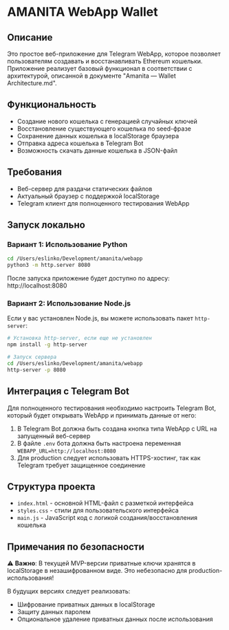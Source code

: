 # AMANITA WebApp Wallet

## Описание

Это простое веб-приложение для Telegram WebApp, которое позволяет пользователям создавать и восстанавливать Ethereum кошельки. Приложение реализует базовый функционал в соответствии с архитектурой, описанной в документе "Amanita — Wallet Architecture.md".

## Функциональность

- Создание нового кошелька с генерацией случайных ключей
- Восстановление существующего кошелька по seed-фразе
- Сохранение данных кошелька в localStorage браузера
- Отправка адреса кошелька в Telegram Bot
- Возможность скачать данные кошелька в JSON-файл

## Требования

- Веб-сервер для раздачи статических файлов
- Актуальный браузер с поддержкой localStorage
- Telegram клиент для полноценного тестирования WebApp

## Запуск локально

### Вариант 1: Использование Python

```bash
cd /Users/eslinko/Development/amanita/webapp
python3 -m http.server 8080
```

После запуска приложение будет доступно по адресу: http://localhost:8080

### Вариант 2: Использование Node.js

Если у вас установлен Node.js, вы можете использовать пакет `http-server`:

```bash
# Установка http-server, если еще не установлен
npm install -g http-server

# Запуск сервера
cd /Users/eslinko/Development/amanita/webapp
http-server -p 8080
```

## Интеграция с Telegram Bot

Для полноценного тестирования необходимо настроить Telegram Bot, который будет открывать WebApp и принимать данные от него:

1. В Telegram Bot должна быть создана кнопка типа WebApp с URL на запущенный веб-сервер
2. В файле `.env` бота должна быть настроена переменная `WEBAPP_URL=http://localhost:8080`
3. Для production следует использовать HTTPS-хостинг, так как Telegram требует защищенное соединение

## Структура проекта

- `index.html` - основной HTML-файл с разметкой интерфейса
- `styles.css` - стили для пользовательского интерфейса
- `main.js` - JavaScript код с логикой создания/восстановления кошелька

## Примечания по безопасности

⚠️ **Важно**: В текущей MVP-версии приватные ключи хранятся в localStorage в незашифрованном виде. Это небезопасно для production-использования!

В будущих версиях следует реализовать:
- Шифрование приватных данных в localStorage
- Защиту данных паролем
- Опциональное удаление приватных данных после использования 